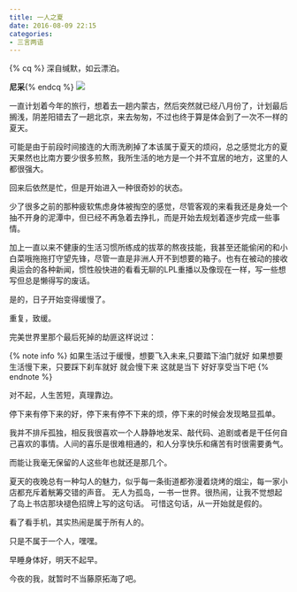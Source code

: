 ```yaml
---
title: 一人之夏
date: 2016-08-09 22:15
categories:
- 三言两语
---
```


{% cq %} 深自缄默，如云漂泊。<p> **尼采**{% endcq %}
<img src="http://image.sunchen.cc/one_summer.jpg" class="full-image" />
<!-- more -->
一直计划着今年的旅行，想着去一趟内蒙古，然后突然就已经八月份了，计划最后搁浅，阴差阳错去了一趟北京，来去匆匆，不过也终于算是体会到了一次不一样的夏天。

可能是由于前段时间接连的大雨洗刷掉了本该属于夏天的烦闷，总之感觉北方的夏天果然也比南方要少很多煎熬，我所生活的地方是一个并不宜居的地方，这里的人都很强大。

回来后依然是忙，但是开始进入一种很奇妙的状态。

少了很多之前的那种疲软焦虑身体被掏空的感觉，尽管客观的来看我还是身处一个抽不开身的泥潭中，但已经不再急着去挣扎，而是开始去规划着逐步完成一些事情。

加上一直以来不健康的生活习惯所练成的拔萃的熬夜技能，我甚至还能偷闲的和小白菜哦拖拖打守望先锋，尽管一直是非洲人开不到想要的箱子。也有在被动的接收奥运会的各种新闻，惯性般快进的看看无聊的LPL重播以及像现在一样，写一些想写但总是懒得写的废话。

是的，日子开始变得缓慢了。

重复，致缓。

完美世界里那个最后死掉的劫匪这样说过：

{% note info %} 
 如果生活过于缓慢，想要飞入未来,只要踏下油门就好
 如果想要生活慢下来，只要踩下刹车就好
 就会慢下来
 这就是当下
 好好享受当下吧
{% endnote %}

对不起，人生苦短，真理靠边。

停下来有停下来的好，停下来有停不下来的烦，停下来的时候会发现略显孤单。

我并不排斥孤独，相反我很喜欢一个人静静地发呆、敲代码、追剧或者是干任何自己喜欢的事情。人间的喜乐是很难相通的，和人分享快乐和痛苦有时很需要勇气。

而能让我毫无保留的人这些年也就还是那几个。

夏天的夜晚总有一种勾人的魅力，似乎每一条街道都弥漫着烧烤的烟尘，每一家小店都充斥着觥筹交错的声音。
无人为孤岛，一书一世界。很热闹，让我不觉想起了岛上书店那块褪色招牌上写的这句话。
可惜这句话，从一开始就是假的。

看了看手机，其实热闹是属于所有人的。

只是不属于一个人，嘿嘿。

早睡身体好，明天不起早。

今夜的我，就暂时不当藤原拓海了吧。

